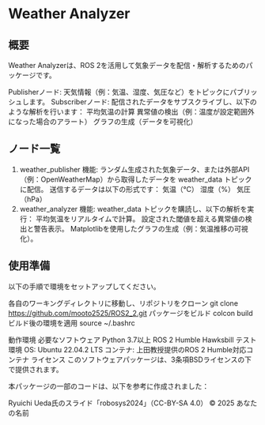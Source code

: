 # Weather Analyzer
## 概要
Weather Analyzerは、ROS 2を活用して気象データを配信・解析するためのパッケージです。

Publisherノード: 天気情報（例：気温、湿度、気圧など）をトピックにパブリッシュします。
Subscriberノード: 配信されたデータをサブスクライブし、以下のような解析を行います：
平均気温の計算
異常値の検出（例：温度が設定範囲外になった場合のアラート）
グラフの生成（データを可視化）
## ノード一覧
1. weather_publisher
機能:
ランダム生成された気象データ、または外部API（例：OpenWeatherMap）から取得したデータを weather_data トピックに配信。
送信するデータは以下の形式です：
気温（°C）
湿度（%）
気圧（hPa）
2. weather_analyzer
機能:
weather_data トピックを購読し、以下の解析を実行：
平均気温をリアルタイムで計算。
設定された閾値を超える異常値の検出と警告表示。
Matplotlibを使用したグラフの生成（例：気温推移の可視化）。
## 使用準備
以下の手順で環境をセットアップしてください。

各自のワーキングディレクトリに移動し、リポジトリをクローン
git clone https://github.com/mooto2525/ROS2_2.git
パッケージをビルド
colcon build
ビルド後の環境を適用
source ~/.bashrc


動作環境
必要なソフトウェア
Python 3.7以上
ROS 2 Humble Hawksbill
テスト環境
OS: Ubuntu 22.04.2 LTS
コンテナ: 上田教授提供のROS 2 Humble対応コンテナ
ライセンス
このソフトウェアパッケージは、3条項BSDライセンスの下で提供されます。

本パッケージの一部のコードは、以下を参考に作成されました：

Ryuichi Ueda氏のスライド「robosys2024」（CC-BY-SA 4.0）
© 2025 あなたの名前
